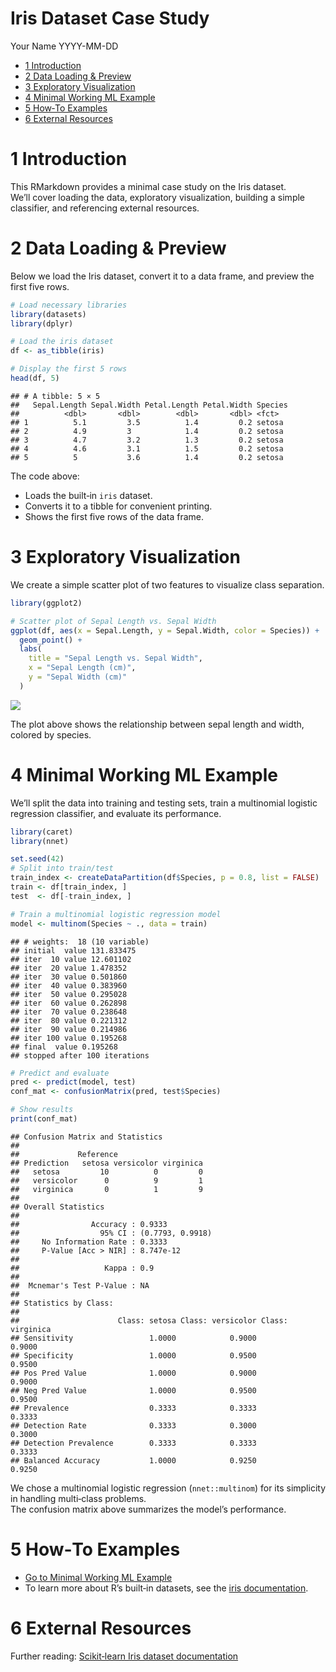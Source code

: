 Iris Dataset Case Study
================
Your Name
YYYY-MM-DD

- [1 Introduction](#1-introduction)
- [2 Data Loading & Preview](#2-data-loading--preview)
- [3 Exploratory Visualization](#3-exploratory-visualization)
- [4 Minimal Working ML Example](#4-minimal-working-ml-example)
- [5 How‑To Examples](#5-howto-examples)
- [6 External Resources](#6-external-resources)

# 1 Introduction

This RMarkdown provides a minimal case study on the Iris dataset.  
We’ll cover loading the data, exploratory visualization, building a
simple classifier, and referencing external resources.

# 2 Data Loading & Preview

Below we load the Iris dataset, convert it to a data frame, and preview
the first five rows.

``` r
# Load necessary libraries
library(datasets)
library(dplyr)

# Load the iris dataset
df <- as_tibble(iris)

# Display the first 5 rows
head(df, 5)
```

    ## # A tibble: 5 × 5
    ##   Sepal.Length Sepal.Width Petal.Length Petal.Width Species
    ##          <dbl>       <dbl>        <dbl>       <dbl> <fct>  
    ## 1          5.1         3.5          1.4         0.2 setosa 
    ## 2          4.9         3            1.4         0.2 setosa 
    ## 3          4.7         3.2          1.3         0.2 setosa 
    ## 4          4.6         3.1          1.5         0.2 setosa 
    ## 5          5           3.6          1.4         0.2 setosa

The code above:  
- Loads the built‑in `iris` dataset.  
- Converts it to a tibble for convenient printing.  
- Shows the first five rows of the data frame.

# 3 Exploratory Visualization

We create a simple scatter plot of two features to visualize class
separation.

``` r
library(ggplot2)

# Scatter plot of Sepal Length vs. Sepal Width
ggplot(df, aes(x = Sepal.Length, y = Sepal.Width, color = Species)) +
  geom_point() +
  labs(
    title = "Sepal Length vs. Sepal Width",
    x = "Sepal Length (cm)",
    y = "Sepal Width (cm)"
  )
```

![](iris_case_study_template_files/figure-gfm/exploratory-plot-1.png)<!-- -->

The plot above shows the relationship between sepal length and width,
colored by species.

# 4 Minimal Working ML Example

We’ll split the data into training and testing sets, train a multinomial
logistic regression classifier, and evaluate its performance.

``` r
library(caret)
library(nnet)

set.seed(42)
# Split into train/test
train_index <- createDataPartition(df$Species, p = 0.8, list = FALSE)
train <- df[train_index, ]
test  <- df[-train_index, ]

# Train a multinomial logistic regression model
model <- multinom(Species ~ ., data = train)
```

    ## # weights:  18 (10 variable)
    ## initial  value 131.833475 
    ## iter  10 value 12.601102
    ## iter  20 value 1.478352
    ## iter  30 value 0.501860
    ## iter  40 value 0.383960
    ## iter  50 value 0.295028
    ## iter  60 value 0.262898
    ## iter  70 value 0.238648
    ## iter  80 value 0.221312
    ## iter  90 value 0.214986
    ## iter 100 value 0.195268
    ## final  value 0.195268 
    ## stopped after 100 iterations

``` r
# Predict and evaluate
pred <- predict(model, test)
conf_mat <- confusionMatrix(pred, test$Species)

# Show results
print(conf_mat)
```

    ## Confusion Matrix and Statistics
    ## 
    ##             Reference
    ## Prediction   setosa versicolor virginica
    ##   setosa         10          0         0
    ##   versicolor      0          9         1
    ##   virginica       0          1         9
    ## 
    ## Overall Statistics
    ##                                           
    ##                Accuracy : 0.9333          
    ##                  95% CI : (0.7793, 0.9918)
    ##     No Information Rate : 0.3333          
    ##     P-Value [Acc > NIR] : 8.747e-12       
    ##                                           
    ##                   Kappa : 0.9             
    ##                                           
    ##  Mcnemar's Test P-Value : NA              
    ## 
    ## Statistics by Class:
    ## 
    ##                      Class: setosa Class: versicolor Class: virginica
    ## Sensitivity                 1.0000            0.9000           0.9000
    ## Specificity                 1.0000            0.9500           0.9500
    ## Pos Pred Value              1.0000            0.9000           0.9000
    ## Neg Pred Value              1.0000            0.9500           0.9500
    ## Prevalence                  0.3333            0.3333           0.3333
    ## Detection Rate              0.3333            0.3000           0.3000
    ## Detection Prevalence        0.3333            0.3333           0.3333
    ## Balanced Accuracy           1.0000            0.9250           0.9250

We chose a multinomial logistic regression (`nnet::multinom`) for its
simplicity in handling multi‑class problems.  
The confusion matrix above summarizes the model’s performance.

# 5 How‑To Examples

- [Go to Minimal Working ML Example](#4-minimal-working-ml-example)  
- To learn more about R’s built‑in datasets, see the [iris
  documentation](https://stat.ethz.ch/R-manual/R-devel/library/datasets/html/iris.html).

# 6 External Resources

Further reading: [Scikit‑learn Iris dataset
documentation](https://scikit-learn.org/stable/modules/generated/sklearn.datasets.load_iris.html)
